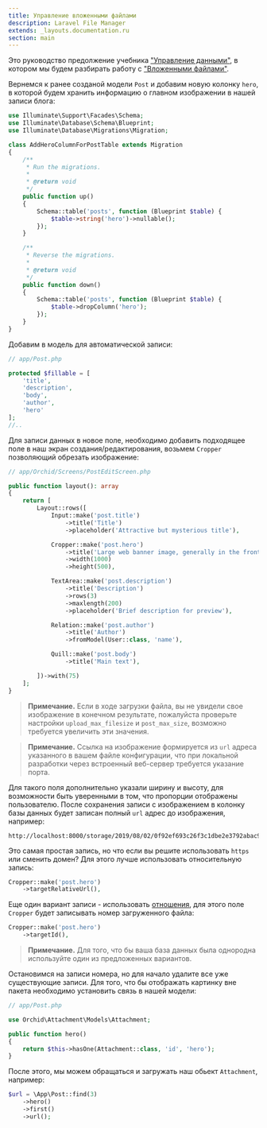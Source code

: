 ```yaml
---
title: Управление вложенными файлами
description: Laravel File Manager
extends: _layouts.documentation.ru
section: main
---
```


Это руководство предолжение учебника ["Управление данными"](/ru/docs/quickstart-crud), 
в котором мы будем разбирать работу с ["Вложенными файлами"](/ru/docs/attachments).

Вернемся к ранее созданой модели `Post` и добавим новую колонку `hero`, 
в которой будем хранить информацию о главном изображении в нашей записи блога:

```php
use Illuminate\Support\Facades\Schema;
use Illuminate\Database\Schema\Blueprint;
use Illuminate\Database\Migrations\Migration;

class AddHeroColumnForPostTable extends Migration
{
    /**
     * Run the migrations.
     *
     * @return void
     */
    public function up()
    {
        Schema::table('posts', function (Blueprint $table) {
            $table->string('hero')->nullable();
        });
    }

    /**
     * Reverse the migrations.
     *
     * @return void
     */
    public function down()
    {
        Schema::table('posts', function (Blueprint $table) {
            $table->dropColumn('hero');
        });
    }
}
```

Добавим в модель для автоматической записи:

```php
// app/Post.php

protected $fillable = [
    'title',
    'description',
    'body',
    'author',
    'hero'
];
//..
```

Для записи данных в новое поле, необходимо добавить подходящее поле в наш экран создания/редактирования, 
возьмем `Cropper` позволяющий обрезать изображение:

```php
// app/Orchid/Screens/PostEditScreen.php

public function layout(): array
{
    return [
        Layout::rows([
            Input::make('post.title')
                ->title('Title')
                ->placeholder('Attractive but mysterious title'),

            Cropper::make('post.hero')
                ->title('Large web banner image, generally in the front and center')
                ->width(1000)
                ->height(500),

            TextArea::make('post.description')
                ->title('Description')
                ->rows(3)
                ->maxlength(200)
                ->placeholder('Brief description for preview'),

            Relation::make('post.author')
                ->title('Author')
                ->fromModel(User::class, 'name'),

            Quill::make('post.body')
                ->title('Main text'),

        ])->with(75)
    ];
}
```

> **Примечание.** Если в ходе загрузки файла, вы не увидели свое изображение в конечном результате, 
пожалуйста проверьте настройки `upload_max_filesize` и `post_max_size`, возможно требуется увеличить эти значения.


> **Примечание.** Cсылка на изображение формируется из `url` адреса указанного в вашем файле конфигурации, 
что при локальной разработки через встроенный веб-сервер требуется указание порта.


Для такого поля дополнительно указали ширину и высоту, для возможности быть уверенными в том, 
что пропорции отображены пользователю. После сохранения записи с изображением в колонку базы данных будет записан полный `url`
адрес до изображения, например:

```
http://localhost:8000/storage/2019/08/02/0f92ef693c26f3c1dbe2e3792abac9254ee98310.png
```

Это самая простая запись, но что если вы решите использовать `https` или сменить домен? 
Для этого лучше использовать относительную запись:

```php
Cropper::make('post.hero')
    ->targetRelativeUrl(),
```

Еще один вариант записи - использовать [отношения](https://laravel.com/docs/master/eloquent-relationships), для этого
поле `Cropper` будет записывать номер загруженного файла:

```php
Cropper::make('post.hero')
    ->targetId(),
```

> **Примечание.** Для того, что бы ваша база данных была однородна используйте один из предложенных вариантов.

Остановимся на записи номера, но для начало удалите все уже существующие записи.
Для того, что бы отображать картинку вне пакета необходимо установить связь в нашей модели: 

```php
// app/Post.php

use Orchid\Attachment\Models\Attachment;

public function hero()
{
    return $this->hasOne(Attachment::class, 'id', 'hero');
}
```

После этого, мы можем обращаться и загружать наш обьект `Attachment`, например:

```php
$url = \App\Post::find(3) 
    ->hero() 
    ->first() 
    ->url(); 
```
